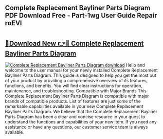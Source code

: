 ## Complete Replacement Bayliner Parts Diagram PDF Download Free - Part-1wg User Guide Repair roEVl

# <h2><a href="http://dftj75r.blite.top/?on=Complete+Replacement+Bayliner+Parts+Diagram">🔗Download New 👉🔴 Complete Replacement Bayliner Parts Diagram</a></h2>

[![Complete Replacement Bayliner Parts Diagram download](https://i.imgur.com/lujVjoI.png)](http://dftj75r.blite.top/?on=Complete+Replacement+Bayliner+Parts+Diagram)
Hello and welcome to the user manual for your newly installed Complete Replacement Bayliner Parts Diagram. This guide is designed to help you get the most out of your product by providing a comprehensive overview of its features, functions, and benefits. You will find clear instructions for operation, maintenance, and troubleshooting. Compatible with Major Brands This Complete Replacement Bayliner Parts Diagram is compatible with major brands of compatible products. List of features are just some of the remarkable capabilities available in your new Complete Replacement Bayliner Parts Diagram. We believe that the Complete Replacement Bayliner Parts Diagram has been a clear and concise resource in your quest to understand the functions and capabilities of your new item. If you need any assistance or have any questions, our customer service team is always available.
